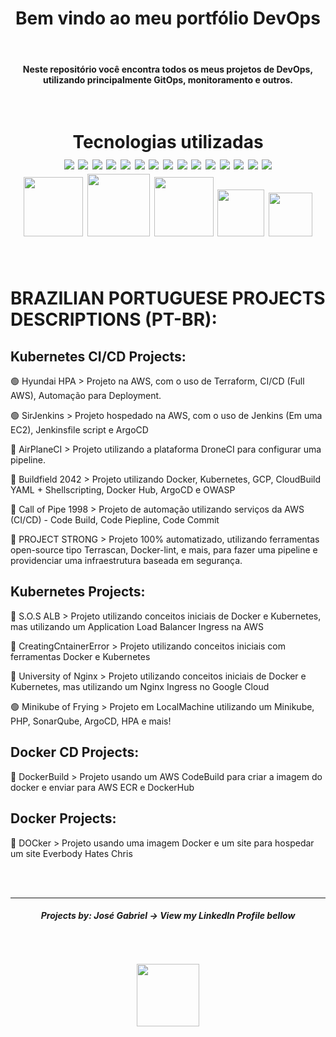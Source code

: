 <h1 align="center">Bem vindo ao meu portfólio DevOps</h1> <br>

<h4 align="center">
   Neste repositório você encontra todos os meus projetos de DevOps, utilizando principalmente GitOps, monitoramento e outros. 
</h4> <br>

<h1 align="center">
  Tecnologias utilizadas
  <div align="center">
    <img src="https://img.shields.io/badge/Bitbucket-0747a6?style=for-the-badge&logo=bitbucket&logoColor=white">
    <img src="https://img.shields.io/badge/GitHub-100000?style=for-the-badge&logo=github&logoColor=white">
    <img src="https://img.shields.io/badge/Debian-A81D33?style=for-the-badge&logo=debian&logoColor=white">
    <img src="https://img.shields.io/badge/Ubuntu-E95420?style=for-the-badge&logo=ubuntu&logoColor=white">
    <img src="https://img.shields.io/badge/Python-14354C?style=for-the-badge&logo=python&logoColor=white">
    <img src="https://img.shields.io/badge/Shell_Script-121011?style=for-the-badge&logo=gnu-bash&logoColor=white">
    <img src="https://img.shields.io/badge/Amazon_AWS-232F3E?style=for-the-badge&logo=amazon-aws&logoColor=white">
    <img src="https://img.shields.io/badge/Google_Cloud-4285F4?style=for-the-badge&logo=google-cloud&logoColor=white">
    <img src="https://img.shields.io/badge/Drone_CI-212121?style=for-the-badge&logo=drone&logoColor=white">
    <img src="https://img.shields.io/badge/MariaDB-003545?style=for-the-badge&logo=mariadb&logoColor=white">
    <img src="https://img.shields.io/badge/Atom-66595C?style=for-the-badge&logo=Atom&logoColor=white">
    <img src="https://img.shields.io/badge/VIM-%2311AB00.svg?&style=for-the-badge&logo=vim&logoColor=white">
    <img src="https://img.shields.io/badge/Visual_Studio_Code-0078D4?style=for-the-badge&logo=visual%20studio%20code&logoColor=white">
    <img src="https://img.shields.io/badge/GIT-E44C30?style=for-the-badge&logo=git&logoColor=white">
    <img src="https://img.shields.io/badge/Jenkins-D24939?style=for-the-badge&logo=Jenkins&logoColor=white">
    <div align="center">
      <img src="https://cdn-icons-png.flaticon.com/512/919/919853.png" width=95>
      <img src="https://collabnix.com/wp-content/uploads/2020/05/1200px-Kubernetes_logo_without_workmark-1.png" width=100>
      <img src="https://user-images.githubusercontent.com/90631269/171282288-41ebea8e-dee3-4405-8696-2084264a09e5.png" width=95>
      <img src="https://www.pngkey.com/png/full/898-8982104_aws-codebuild.png" width=75>
      <img src="https://user-images.githubusercontent.com/90631269/209707350-20b639e7-4ea7-4b8c-95c4-e6487031b294.png" width=70>
    </div>
  </div>
</h1> <br>

# BRAZILIAN PORTUGUESE PROJECTS DESCRIPTIONS (PT-BR):

## Kubernetes CI/CD Projects:
🟢 Hyundai HPA > Projeto na AWS, com o uso de Terraform, CI/CD (Full AWS), Automação para Deployment. 

🟢 SirJenkins > Projeto hospedado na AWS, com o uso de Jenkins (Em uma EC2), Jenkinsfile script e ArgoCD

🔴 AirPlaneCI > Projeto utilizando a plataforma DroneCI para configurar uma pipeline. 

🔴 Buildfield 2042 > Projeto utilizando Docker, Kubernetes, GCP, CloudBuild YAML + Shellscripting, Docker Hub, ArgoCD e OWASP

🔴 Call of Pipe 1998 > Projeto de automação utilizando serviços da AWS (CI/CD) - Code Build, Code Piepline, Code Commit

🔴 PROJECT STRONG > Projeto 100% automatizado, utilizando ferramentas open-source tipo Terrascan, Docker-lint, e mais, para fazer uma pipeline e providenciar uma infraestrutura baseada em segurança. 

## Kubernetes Projects:
🔴 S.O.S ALB > Projeto utilizando conceitos iniciais de Docker e Kubernetes, mas utilizando um Application Load Balancer Ingress na AWS

🔴 CreatingCntainerError > Projeto utilizando conceitos iniciais com ferramentas Docker e Kubernetes

🔴 University of Nginx > Projeto utilizando conceitos iniciais de Docker e Kubernetes, mas utilizando um Nginx Ingress no Google Cloud

🟢 Minikube of Frying > Projeto em LocalMachine utilizando um Minikube, PHP, SonarQube, ArgoCD, HPA e mais!

## Docker CD Projects:
🔴 DockerBuild > Projeto usando um AWS CodeBuild para criar a imagem do docker e enviar para AWS ECR e DockerHub

## Docker Projects:
🔴 DOCker > Projeto usando uma imagem Docker e um site para hospedar um site Everbody Hates Chris

<br>
<br>

---
<h5 align="center">
   Projects by: José Gabriel -> View my LinkedIn Profile bellow
   </h5>
<h1 align="center">
<a href="https://www.linkedin.com/in/jgsiqueiraa/"><img src="https://img.shields.io/badge/LinkedIn-0077B5?style=for-the-badge&logo=linkedin&logoColor=white" width="100" hspace="50" vspace="30"></a>
